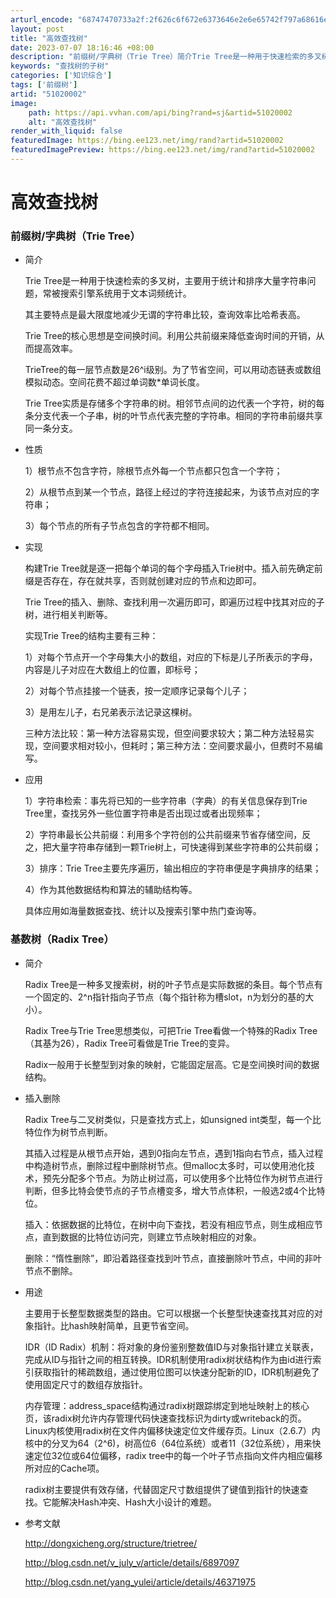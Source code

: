 ```yaml
---
arturl_encode: "68747470733a2f:2f626c6f672e6373646e2e6e65742f797a68616e67365f3130:2f61727469636c652f64657461696c732f3531303230303032"
layout: post
title: "高效查找树"
date: 2023-07-07 18:16:46 +08:00
description: "前缀树/字典树（Trie Tree）简介Trie Tree是一种用于快速检索的多叉树，主要用于统计和"
keywords: "查找树的子树"
categories: ['知识综合']
tags: ['前缀树']
artid: "51020002"
image:
    path: https://api.vvhan.com/api/bing?rand=sj&artid=51020002
    alt: "高效查找树"
render_with_liquid: false
featuredImage: https://bing.ee123.net/img/rand?artid=51020002
featuredImagePreview: https://bing.ee123.net/img/rand?artid=51020002
---
```


# 高效查找树

### 前缀树/字典树（Trie Tree）

* 简介

  Trie Tree是一种用于快速检索的多叉树，主要用于统计和排序大量字符串问题，常被搜索引擎系统用于文本词频统计。

  其主要特点是最大限度地减少无谓的字符串比较，查询效率比哈希表高。

  Trie Tree的核心思想是空间换时间。利用公共前缀来降低查询时间的开销，从而提高效率。

  TrieTree的每一层节点数是26^i级别。为了节省空间，可以用动态链表或数组模拟动态。空间花费不超过单词数*单词长度。

  Trie Tree实质是存储多个字符串的树。相邻节点间的边代表一个字符，树的每条分支代表一个子串，树的叶节点代表完整的字符串。相同的字符串前缀共享同一条分支。
* 性质

  1）根节点不包含字符，除根节点外每一个节点都只包含一个字符；

  2）从根节点到某一个节点，路径上经过的字符连接起来，为该节点对应的字符串；

  3）每个节点的所有子节点包含的字符都不相同。
* 实现

  构建Trie Tree就是逐一把每个单词的每个字母插入Trie树中。插入前先确定前缀是否存在，存在就共享，否则就创建对应的节点和边即可。

  Trie Tree的插入、删除、查找利用一次遍历即可，即遍历过程中找其对应的子树，进行相关判断等。

  实现Trie Tree的结构主要有三种：

  1）对每个节点开一个字母集大小的数组，对应的下标是儿子所表示的字母，内容是儿子对应在大数组上的位置，即标号；

  2）对每个节点挂接一个链表，按一定顺序记录每个儿子；

  3）是用左儿子，右兄弟表示法记录这棵树。

  三种方法比较：第一种方法容易实现，但空间要求较大；第二种方法轻易实现，空间要求相对较小，但耗时；第三种方法：空间要求最小，但费时不易编写。
* 应用

  1）字符串检索：事先将已知的一些字符串（字典）的有关信息保存到Trie Tree里，查找另外一些位置字符串是否出现过或者出现频率；

  2）字符串最长公共前缀：利用多个字符创的公共前缀来节省存储空间，反之，把大量字符串存储到一颗Trie树上，可快速得到某些字符串的公共前缀；

  3）排序：Trie Tree主要先序遍历，输出相应的字符串便是字典排序的结果；

  4）作为其他数据结构和算法的辅助结构等。

  具体应用如海量数据查找、统计以及搜索引擎中热门查询等。

### 基数树（Radix Tree）

* 简介

  Radix Tree是一种多叉搜索树，树的叶子节点是实际数据的条目。每个节点有一个固定的、2^n指针指向子节点（每个指针称为槽slot，n为划分的基的大小）。

  Radix Tree与Trie Tree思想类似，可把Trie Tree看做一个特殊的Radix Tree（其基为26），Radix Tree可看做是Trie Tree的变异。

  Radix一般用于长整型到对象的映射，它能固定层高。它是空间换时间的数据结构。
* 插入删除

  Radix Tree与二叉树类似，只是查找方式上，如unsigned int类型，每一个比特位作为树节点判断。

  其插入过程是从根节点开始，遇到0指向左节点，遇到1指向右节点，插入过程中构造树节点，删除过程中删除树节点。但malloc太多时，可以使用池化技术，预先分配多个节点。为防止树过高，可以使用多个比特位作为树节点进行判断，但多比特会使节点的子节点槽变多，增大节点体积，一般选2或4个比特位。

  插入：依据数据的比特位，在树中向下查找，若没有相应节点，则生成相应节点，直到数据的比特位访问完，则建立节点映射相应的对象。

  删除：“惰性删除”，即沿着路径查找到叶节点，直接删除叶节点，中间的非叶节点不删除。
* 用途

  主要用于长整型数据类型的路由。它可以根据一个长整型快速查找其对应的对象指针。比hash映射简单，且更节省空间。

  IDR（ID Radix）机制：将对象的身份鉴别整数值ID与对象指针建立关联表，完成从ID与指针之间的相互转换。IDR机制使用radix树状结构作为由id进行索引获取指针的稀疏数组，通过使用位图可以快速分配新的ID，IDR机制避免了使用固定尺寸的数组存放指针。

  内存管理：address\_space结构通过radix树跟踪绑定到地址映射上的核心页，该radix树允许内存管理代码快速查找标识为dirty或writeback的页。Linux内核使用radix树在文件内偏移快速定位文件缓存页。Linux（2.6.7）内核中的分叉为64（2^6)，树高位6（64位系统）或者11（32位系统），用来快速定位32位或64位偏移，radix tree中的每一个叶子节点指向文件内相应偏移所对应的Cache项。

  radix树主要提供有效存储，代替固定尺寸数组提供了键值到指针的快速查找。它能解决Hash冲突、Hash大小设计的难题。
* 参考文献

  <http://dongxicheng.org/structure/trietree/>

  <http://blog.csdn.net/v_july_v/article/details/6897097>

  <http://blog.csdn.net/yang_yulei/article/details/46371975>